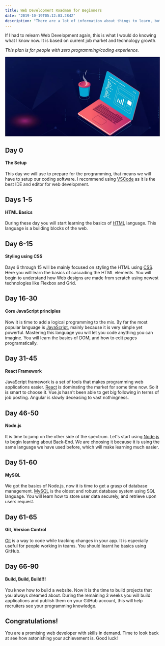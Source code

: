 ```yaml
---
title: Web Development Roadman for Beginners
date: "2019-10-19T05:12:03.284Z"
description: "There are a lot of information about things to learn, but if you don't have time for them, I will help you make your choose."
---
```


If I had to relearn Web Development again, this is what I would do knowing what I know now. It is based on current job market and technology growth.

_This plan is for people with zero programming/coding experience._

![Computer with Coffee](./img1.jpg)

## Day 0

#### The Setup

This day we will use to prepare for the programming, that means we will have to setup our coding software. I recommend using [VSCode](https://code.visualstudio.com/) as it is the best IDE and editor for web development.

## Days 1-5

#### HTML Basics

During these day you will start learning the basics of [HTML](https://www.w3schools.com/html/html_intro.asp) language. This language is a building blocks of the web.

## Day 6-15

#### Styling using CSS

Days 6 through 15 will be mainly focused on styling the HTML using [CSS](https://www.w3schools.com/css/css_intro.asp). Here you will learn the basics of cascading the HTML elements. You will begin to understand how Web designs are made from scratch using newest technologies like Flexbox and Grid.

## Day 16-30

#### Core JavaScript principles

Now it is time to add a logical programming to the mix. By far the most popular language is [JavaScript](https://www.w3schools.com/js/js_intro.asp), mainly because it is very simple yet powerful. Mastering this language you will let you code anything you can imagine. You will learn the basics of DOM, and how to edit pages programatically.

## Day 31-45

#### React Framework

JavaScript framework is a set of tools that makes programming web applications easier. [React](https://www.w3schools.com/react/react_intro.asp) is dominating the market for some time now. So it is smart to choose it. Vue.js hasn't been able to get big following in terms of job posting. Angular is slowly deceasing to vast nothingness.

## Day 46-50

#### Node.js

It is time to jump on the other side of the spectrum. Let's start using [Node.js](https://www.w3schools.com/nodejs/default.asp) to begin learning about Back-End. We are choosing it because it is using the same language we have used before, which will make learning much easier.

## Day 51-60

#### MySQL

We got the basics of Node.js, now it is time to get a grasp of database management. [MySQL](https://www.w3schools.com/sql/sql_intro.asp) is the oldest and robust database system using SQL language. You will learn how to store user data securely, and retrieve upon users request.

## Day 61-65

#### Git, Version Control

[Git](https://www.vogella.com/tutorials/Git/article.html) is a way to code while tracking changes in your app. It is especially useful for people working in teams. You should learnt he basics using GitHub.

## Day 66-90

#### Build, Build, Build!!!

You know how to build a website. Now it is the time to build projects that you always dreamed about. During the remaining 3 weeks you will build applications and publish them on your GitHub account, this will help recruiters see your programming knowledge.

## Congratulations!

You are a promising web developer with skills in demand. Time to look back at see how astonishing your achievement is. Good luck!

